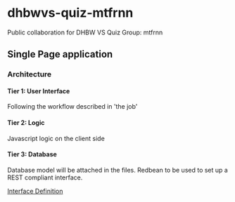 # dhbwvs-quiz-mtfrnn
Public collaboration for DHBW VS Quiz Group: mtfrnn

## Single Page application
### Architecture
#### Tier 1: User Interface
Following the workflow described in 'the job'
#### Tier 2: Logic 
Javascript logic on the client side
#### Tier 3: Database
Database model will be attached in the files.
Redbean to be used to set up a REST compliant interface.

 [Interface Definition](http://htmlpreview.github.com/?https://github.com/kuromogeko/dhbwvs-quiz-mtfrnn/blob/master/Dokumentation/schnittstellenDefinitionRedBean.html)
